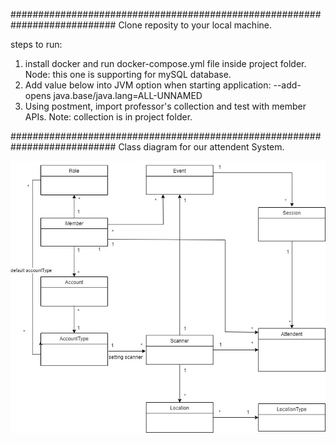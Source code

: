 ###########################################################################
Clone reposity to your local machine.

steps to run:
1. install docker and run docker-compose.yml file inside project folder. Node: this one is supporting for mySQL database.
2. Add value below into JVM option when starting application:
   --add-opens java.base/java.lang=ALL-UNNAMED
4. Using postment, import professor's collection and test with member APIs. Note: collection is in project folder.

###########################################################################
Class diagram for our attendent System.

![image](./class-diagram.jpg)
